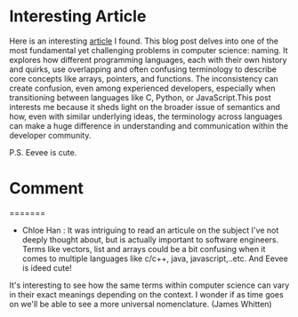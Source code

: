 # Interesting Article
Here is an interesting [article](https://eev.ee/blog/2016/07/26/the-hardest-problem-in-computer-science/) I found. This blog post delves into one of the most fundamental yet challenging problems in computer science: naming. It explores how different programming languages, each with their own history and quirks, use overlapping and often confusing terminology to describe core concepts like arrays, pointers, and functions. The inconsistency can create confusion, even among experienced developers, especially when transitioning between languages like C, Python, or JavaScript.This post interests me because it sheds light on the broader issue of semantics and how, even with similar underlying ideas, the terminology across languages can make a huge difference in understanding and communication within the developer community. 

P.S. Eevee is cute. 

# Comment
=======
- Chloe Han : It was intriguing to read an articule on the subject I've not deeply thought about, but is actually important to software engineers. Terms like vectors, list and arrays could be a bit confusing when it comes to multiple languages like c/c++, java, javascript,..etc. And Eevee is ideed cute!

It's interesting to see how the same terms within computer science can vary in their exact meanings depending on the context. I wonder if as time goes on we'll be able to see
a more universal nomenclature. (James Whitten)
